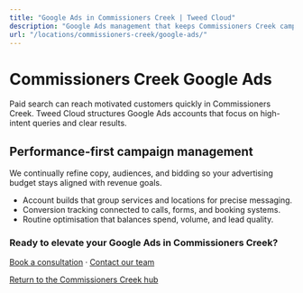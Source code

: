 ```yaml
---
title: "Google Ads in Commissioners Creek | Tweed Cloud"
description: "Google Ads management that keeps Commissioners Creek campaigns efficient and measurable."
url: "/locations/commissioners-creek/google-ads/"
---
```


# Commissioners Creek Google Ads

Paid search can reach motivated customers quickly in Commissioners Creek. Tweed Cloud structures Google Ads accounts that focus on high-intent queries and clear results.

## Performance-first campaign management

We continually refine copy, audiences, and bidding so your advertising budget stays aligned with revenue goals.

- Account builds that group services and locations for precise messaging.
- Conversion tracking connected to calls, forms, and booking systems.
- Routine optimisation that balances spend, volume, and lead quality.

### Ready to elevate your Google Ads in Commissioners Creek?

[Book a consultation](/consultation/) · [Contact our team](/contact/)

[Return to the Commissioners Creek hub](/locations/commissioners-creek/)
